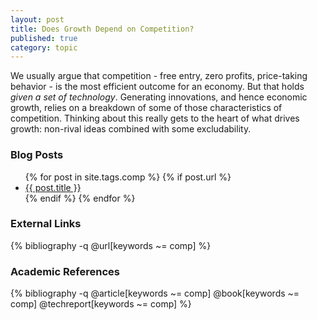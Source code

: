 ```yaml
---
layout: post
title: Does Growth Depend on Competition?
published: true
category: topic
---
```


We usually argue that competition - free entry, zero profits, price-taking behavior - is the most efficient outcome for an economy. But that holds *given a set of technology*. Generating innovations, and hence economic growth, relies on a breakdown of some of those characteristics of competition. Thinking about this really gets to the heart of what drives growth: non-rival ideas combined with some excludability.

### Blog Posts
<div class="posts">
<ul>
  {% for post in site.tags.comp %}
    {% if post.url %}
        <li>
         <a id="post-link-trans" class="post-link" href="{{ post.url | prepend: site.baseurl }}">
            {{ post.title }}
          </a>
        </li>
    {% endif %}
  {% endfor %}
</ul>
</div>

### External Links

{% bibliography -q @url[keywords ~= comp] %}

### Academic References

{% bibliography -q @article[keywords ~= comp] @book[keywords ~= comp] @techreport[keywords ~= comp] %}
